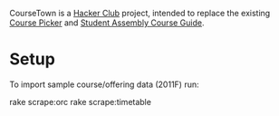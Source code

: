 CourseTown is a [Hacker Club](http://hacktown.cs.dartmouth.edu) project, intended to replace the existing [Course Picker](http://hacktown.cs.dartmouth.edu/nose/) and [Student Assembly Course Guide](http://hacktown.cs.dartmouth.edu/gudru/). 

# Setup

To import sample course/offering data (2011F) run:

  rake scrape:orc
  rake scrape:timetable
